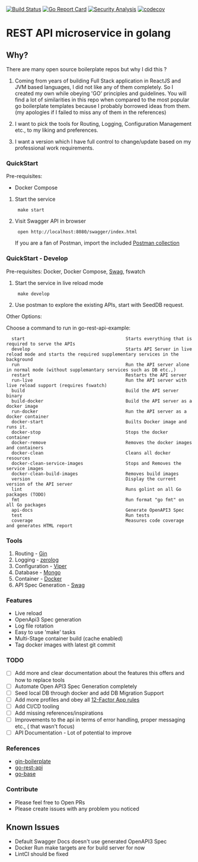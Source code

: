[![Build Status](https://github.com/rameshsunkara/go-rest-api-example/actions/workflows/cibuild.yml/badge.svg)](https://github.com/rameshsunkara/go-rest-api-example/actions/workflows/cibuild.yml?query=+branch%3Amain)
[![Go Report Card](https://goreportcard.com/badge/github.com/rameshsunkara/go-rest-api-example)](https://goreportcard.com/report/github.com/rameshsunkara/go-rest-api-example)
[![Security Analysis](https://github.com/rameshsunkara/go-rest-api-example/actions/workflows/codeql.yml/badge.svg)](https://github.com/rameshsunkara/go-rest-api-example/actions/?query=workflow%3ACodeQL+branch%3Amain)
[![codecov](https://codecov.io/gh/rameshsunkara/go-rest-api-example/branch/main/graph/badge.svg)](https://app.codecov.io/gh/rameshsunkara/go-rest-api-example)


# REST API microservice in golang

## Why?

There are many open source boilerplate repos but why I did this ?

1. Coming from years of building Full Stack application in ReactJS and JVM based languages, I did not like any of them
   completely.
   So I created my own while obeying 'GO' principles and guidelines.
   You will find a lot of similarities in this repo when compared to the most popular go boilerplate templates because I
   probably borrowed
   ideas from them. (my apologies if I failed to miss any of them in the references)

2. I want to pick the tools for Routing, Logging, Configuration Management etc., to my liking and preferences.

3. I want a version which I have full control to change/update based on my professional work requirements.

### QuickStart

Pre-requisites:

- Docker Compose

1. Start the service

        make start

2. Visit Swagger API in browser

        open http://localhost:8080/swagger/index.html

   If you are a fan of Postman, import the included [Postman collection](orders.postman_collection.json)

### QuickStart - Develop

Pre-requisites: Docker, Docker Compose, [Swag](https://github.com/swaggo/swag), fswatch

1. Start the service in live reload mode

        make develop

2. Use postman to explore the existing APIs, start with SeedDB request.

Other Options:

Choose a command to run in go-rest-api-example:

      start                                      Starts everything that is required to serve the APIs
      develop                                    Starts API Server in live reload mode and starts the required supplementary services in the background
      run                                        Run the API server alone in normal mode (without supplemantary services such as DB etc.,)
      restart                                    Restarts the API server
      run-live                                   Run the API server with live reload support (requires fswatch)
      build                                      Build the API server binary
      build-docker                               Build the API server as a docker image
      run-docker                                 Run the API server as a docker container
      docker-start                               Builts Docker image and runs it.
      docker-stop                                Stops the docker container
      docker-remove                              Removes the docker images and containers   
      docker-clean                               Cleans all docker resources
      docker-clean-service-images                Stops and Removes the service images
      docker-clean-build-images                  Removes build images
      version                                    Display the current version of the API server
      lint                                       Runs golint on all Go packages (TODO)
      fmt                                        Run format "go fmt" on all Go packages
      api-docs                                   Generate OpenAPI3 Spec
      test                                       Run tests
      coverage                                   Measures code coverage and generates HTML report

### Tools

1. Routing - [Gin](https://github.com/gin-gonic/gin)
2. Logging - [zerolog](https://github.com/rs/zerolog)
3. Configuration - [Viper](https://github.com/spf13/viper)
4. Database - [Mongo](https://www.mongodb.com/)
5. Container - [Docker](https://www.docker.com/)
6. API Spec Generation - [Swag](https://github.com/swaggo/swag)

### Features

- Live reload
- OpenApi3 Spec generation
- Log file rotation
- Easy to use 'make' tasks
- Multi-Stage container build (cache enabled)
- Tag docker images with latest git commit

### TODO

- [ ] Add more and clear documentation about the features this offers and how to replace tools
- [ ] Automate Open API3 Spec Generation completely
- [ ] Seed local DB through docker and add DB Migration Support
- [ ] Add more profiles and obey all [12-Factor App rules](https://12factor.net/ru/)
- [ ] Add CI/CD tooling
- [ ] Add missing references/inspirations
- [ ] Improvements to the api in terms of error handling, proper messaging etc., ( that wasn't focus)
- [ ] API Documentation - Lot of potential to improve

### References

- [gin-boilerplate](https://github.com/Massad/gin-boilerplate)
- [go-rest-api](https://github.com/qiangxue/go-rest-api)
- [go-base](https://github.com/dhax/go-base)

### Contribute

- Please feel free to Open PRs
- Please create issues with any problem you noticed

## Known Issues

- Default Swagger Docs doesn't use generated OpenAPI3 Spec
- Docker Run make targets are for build server for now
- LintCI should be fixed
